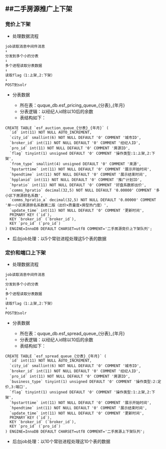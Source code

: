 ##二手房源推广上下架
---

### 竞价上下架

* 处理数据流程

```
job读取消息中间件消息
↓
分发到多个小的分表
↓
多个进程读取分表数据
↓
读取flag（1:上架,2:下架）
↓
POST到solr

```

* 分表数据

    * 所在表：quque_db.esf\_pricing\_queue\_{分表}\_{年月}
    * 分表逻辑：以经纪人id除以10后的余数
    * 表结构如下：

```
CREATE TABLE `esf_auction_queue_{分表}_{年月}` (
  `id` int(11) NOT NULL AUTO_INCREMENT,
  `city_id` smallint(6) NOT NULL DEFAULT '0' COMMENT '城市ID',
  `broker_id` int(11) NOT NULL DEFAULT '0' COMMENT '经纪人ID',
  `pro_id` int(11) NOT NULL DEFAULT '0' COMMENT '房源ID',
  `flag` tinyint(1) unsigned DEFAULT '0' COMMENT '操作类型:1:上架,2:下架',
  `from_type` smallint(4) unsigned DEFAULT '0' COMMENT '来源',
  `hpstarttime` int(11) NOT NULL DEFAULT '0' COMMENT '展示开始时间',
  `hpendtime` int(11) NOT NULL DEFAULT '0' COMMENT '展示结束时间',
  `hpplanid` int(11) NOT NULL DEFAULT '0' COMMENT '推广计划ID',
  `hpratio` int(11) NOT NULL DEFAULT '0' COMMENT '好盘系数即出价',
  `comms_hpratio` decimal(32,5) NOT NULL DEFAULT '0.00000' COMMENT '多小区下房源排名系数',
  `comms_hpratio_a` decimal(32,5) NOT NULL DEFAULT '0.00000' COMMENT '单一小区房源排名系数第二版（出价×质量度×房型热门度）',
  `update_time` int(11) NOT NULL DEFAULT '0' COMMENT '更新时间',
  PRIMARY KEY (`id`),	
  KEY `broker_id` (`broker_id`),
  KEY `pro_id` (`pro_id`)
) ENGINE=InnoDB DEFAULT CHARSET=utf8 COMMENT='二手房源竞价上下架队列';

```

* 后台job处理：以5个常驻进程处理这5个表的数据

### 定价和端口上下架

* 处理数据流程

```
job读取消息中间件消息
↓
分发到多个小的分表
↓
多个进程读取分表数据
↓
读取flag（1:上架,2:下架）
↓
POST到solr

```

* 分表数据

    * 所在表：quque_db.esf\_spread\_queue\_{分表}\_{年月}
    * 分表逻辑：以经纪人id除以10后的余数
    * 表结构如下：

```
CREATE TABLE `esf_spread_queue_{分表}_{年月}` (
  `id` int(11) NOT NULL AUTO_INCREMENT,
  `city_id` smallint(6) NOT NULL DEFAULT '0' COMMENT '城市ID',
  `broker_id` int(11) NOT NULL DEFAULT '0' COMMENT '经纪人ID',
  `pro_id` int(11) NOT NULL DEFAULT '0' COMMENT '房源ID',
  `business_type` tinyint(1) unsigned DEFAULT '0' COMMENT '操作类型:2:定价,3:端口',
  `flag` tinyint(1) unsigned DEFAULT '0' COMMENT '操作类型:1:上架,2:下架',
  `hpstarttime` int(11) NOT NULL DEFAULT '0' COMMENT '展示开始时间',
  `hpendtime` int(11) NOT NULL DEFAULT '0' COMMENT '展示结束时间',
  `update_time` int(11) NOT NULL DEFAULT '0' COMMENT '更新时间',
  PRIMARY KEY (`id`),   
  KEY `broker_id` (`broker_id`),
  KEY `pro_id` (`pro_id`)
) ENGINE=InnoDB DEFAULT CHARSET=utf8 COMMENT='二手房源上下架队列';

```

* 后台job处理：以10个常驻进程处理这10个表的数据






